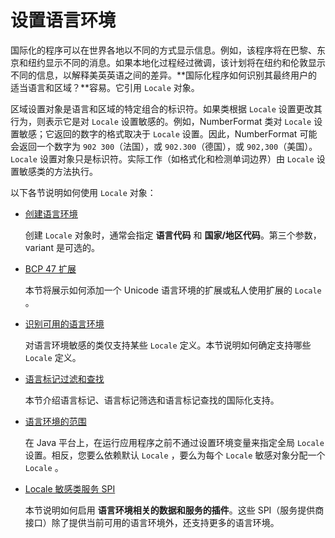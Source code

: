 # 设置语言环境

国际化的程序可以在世界各地以不同的方式显示信息。例如，该程序将在巴黎、东京和纽约显示不同的消息。如果本地化过程经过微调，该计划将在纽约和伦敦显示不同的信息，以解释美英英语之间的差异。**国际化程序如何识别其最终用户的适当语言和区域？**容易。它引用 `Locale` 对象。

区域设置对象是语言和区域的特定组合的标识符。如果类根据 `Locale` 设置更改其行为，则表示它是对 `Locale`  设置敏感的。例如，NumberFormat 类对 `Locale`  设置敏感；它返回的数字的格式取决于 `Locale`  设置。因此，NumberFormat 可能会返回一个数字为 `902 300`（法国），或 `902.300`（德国），或 `902,300`（美国）。`Locale` 设置对象只是标识符。实际工作（如格式化和检测单词边界）由 `Locale`  设置敏感类的方法执行。

以下各节说明如何使用 `Locale` 对象：

- [创建语言环境](./create.md)

  创建 `Locale` 对象时，通常会指定 **语言代码** 和 **国家/地区代码**。第三个参数，variant 是可选的。

- [BCP 47 扩展](./extensions.md)

  本节将展示如何添加一个 Unicode 语言环境的扩展或私人使用扩展的 `Locale` 。

- [识别可用的语言环境](./identify.md)

  对语言环境敏感的类仅支持某些 `Locale` 定义。本节说明如何确定支持哪些  `Locale`  定义。

- [语言标记过滤和查找](./matching.md)

  本节介绍语言标记、语言标记筛选和语言标记查找的国际化支持。

- [语言环境的范围](./scope.md)

  在 Java 平台上，在运行应用程序之前不通过设置环境变量来指定全局  `Locale`  设置。相反，您要么依赖默认  `Locale`  ，要么为每个  `Locale`   敏感对象分配一个  `Locale`  。

- [Locale 敏感类服务 SPI](./services.md)

  本节说明如何启用 **语言环境相关的数据和服务的插件**。这些 SPI（服务提供商接口）除了提供当前可用的语言环境外，还支持更多的语言环境。

